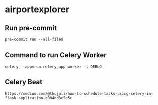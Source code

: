 # airportexplorer

## Run pre-commit

```
pre-commit run --all-files
```

## Command to run Celery Worker
```
celery --app=run.celery_app worker -l DEBUG 
```

## Celery Beat
```
https://medium.com/@thujuli/how-to-schedule-tasks-using-celery-in-flask-application-c004dd3c5e5c
```
